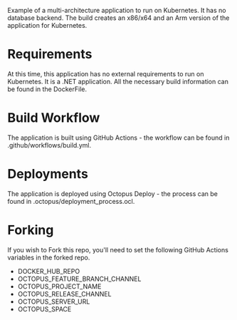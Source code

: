 Example of a multi-architecture application to run on Kubernetes.  It has no database backend.  The build creates an x86/x64 and an Arm version of the application for Kubernetes.

# Requirements

At this time, this application has no external requirements to run on Kubernetes.  It is a .NET application.  All the necessary build information can be found in the DockerFile.

# Build Workflow

The application is built using GitHub Actions - the workflow can be found in .github/workflows/build.yml.

# Deployments

The application is deployed using Octopus Deploy - the process can be found in .octopus/deployment_process.ocl.

# Forking

If you wish to Fork this repo, you'll need to set the following GitHub Actions variables in the forked repo.

- DOCKER_HUB_REPO
- OCTOPUS_FEATURE_BRANCH_CHANNEL
- OCTOPUS_PROJECT_NAME
- OCTOPUS_RELEASE_CHANNEL
- OCTOPUS_SERVER_URL
- OCTOPUS_SPACE
